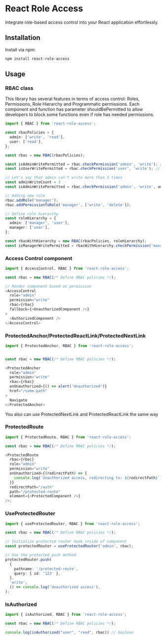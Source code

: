 # React Role Access

Integrate role-based access control into your React application effortlessly.

## Installation

Install via npm:

```bash
npm install react-role-access
```

## Usage 

### RBAC class

This library has several features in terms of access control: Roles, Permissions, Role Hierarchy and Programmatic permissions. 
Each component and function has parameter shouldBePermitted to allow developers to block some functions even if role has needed permissions. 

```ts
import { RBAC } from 'react-role-access';

const rbacPolicies = {
  admin: ['write', 'read'],
  user: ['read'],
};

const rbac = new RBAC(rbacPolicies);

const isAdminWritePermitted = rbac.checkPermission('admin', 'write'); // true
const isUserWritePermitted = rbac.checkPermission('user', 'write'); // false

// Let's say that admin can't write more than 3 times
const adminWriteCount = 3
const isAdminWritePermitted = rbac.checkPermission('admin', 'write', adminWriteCount < 4) // false

// Adding new role
rbac.addRole('manager');
rbac.addPermissionToRole('manager', ['write', 'delete']);

// Define role hierarchy
const roleHierarchy = {
  admin: ['manager', 'user'],
  manager: ['user'],
};

const rbacWithHierarchy = new RBAC(rbacPolicies, roleHierarchy);
const isManagerWritePermitted = rbacWithHierarchy.checkPermission('manager', 'write'); // false
```

### Access Control component 

```ts
import { AccessControl, RBAC } from 'react-role-access';

const rbac = new RBAC(/* Define RBAC policies */);

// Render component based on permission
<AccessControl
  role="admin"
  permission="write"
  rbac={rbac}
  fallback={<UnauthorizedComponent />}
>
  <AuthorizedComponent />
</AccessControl>
```

### ProtectedAnchor/ProtectedReactLink/ProtectedNextLink

```ts
import { ProtectedAnchor, RBAC } from 'react-role-access';


const rbac = new RBAC(/* Define RBAC policies */);

<ProtectedAnchor
  role="admin"
  permission="write"
  rbac={rbac}
  onUnauthorized={() => alert('Unauthorized')}
  href="/some-path"
>
  Navigate
</ProtectedAnchor>
```

You also can use ProtectedNextLink and ProtectedReactLink the same way

### ProtectedRoute

```ts
import { ProtectedRoute, RBAC } from 'react-role-access';

const rbac = new RBAC(/* Define RBAC policies */);

<ProtectedRoute
  rbac={rbac}
  role="admin"
  permission="write"
  onUnauthorized={(redirectPath) => {
    console.log(`Unauthorized access, redirecting to: ${redirectPath}`);
  }}
  redirectPath="/auth"
  path="/protected-route"
  element={<ProtectedComponent />}
/>;

```

### UseProtectedRouter

```ts
import { useProtectedRouter, RBAC } from 'react-role-access';

const rbac = new RBAC(/* Define RBAC policies */);

// Initialize protected router hook inside of component
const protectedRouter = useProtectedRouter('admin', rbac);

// Use the protected push method
protectedRouter.push(
  {
    pathname: '/protected-route',
    query: { id: '123' },
  },
  'write',
  () => console.log('Unauthorized access'),
);

```

### IsAuthorized

```ts
import { isAuthorized, RBAC } from 'react-role-access';

const rbac = new RBAC(/* Define RBAC policies */);

console.log(isAuthorized("user", "read", rbac)) // boolean
```